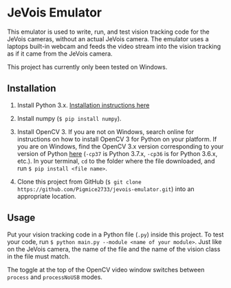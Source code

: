 # JeVois Emulator

This emulator is used to write, run, and test vision tracking code for the JeVois cameras, without an actual JeVois camera. The emulator uses a laptops built-in webcam and feeds the video stream into the vision tracking as if it came from the JeVois camera.

This project has currently only been tested on Windows.

## Installation

1. Install Python 3.x. [Installation instructions here](https://www.python.org/)

2. Install numpy (`$ pip install numpy`).

3. Install OpenCV 3. If you are not on Windows, search online for instructions on how to install OpenCV 3 for Python on your platform. If you are on Windows, find the OpenCV 3.x version corresponding to your version of Python [here](https://www.lfd.uci.edu/~gohlke/pythonlibs/#opencv) (`-cp37` is Python 3.7.x, `-cp36` is for Python 3.6.x, etc.). In your terminal, `cd` to the folder where the file downloaded, and run `$ pip install <file name>`.

4. Clone this project from GitHub (`$ git clone https://github.com/Pigmice2733/jevois-emulator.git`) into an appropriate location.

## Usage

Put your vision tracking code in a Python file (`.py`) inside this project. To test your code, run `$ python main.py --module <name of your module>`. Just like on the JeVois camera, the name of the file and the name of the vision class in the file must match.

The toggle at the top of the OpenCV video window switches between `process` and `processNoUSB` modes.
